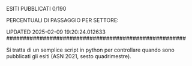 ESITI PUBBLICATI 0/190 

PERCENTUALI DI PASSAGGIO PER SETTORE:

UPDATED 2025-02-09 19:20:24.012633
###################################################### 

Si tratta di un semplice script in python per controllare quando sono pubblicati gli esiti (ASN 2021, sesto quadrimestre).


